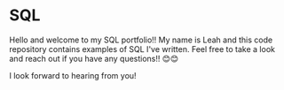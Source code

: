 # SQL

Hello and welcome to my SQL portfolio!! My name is Leah and this code repository contains examples of SQL I've written. Feel free to take a look and reach out if you have any questions!! :blush::blush:


I look forward to hearing from you!
